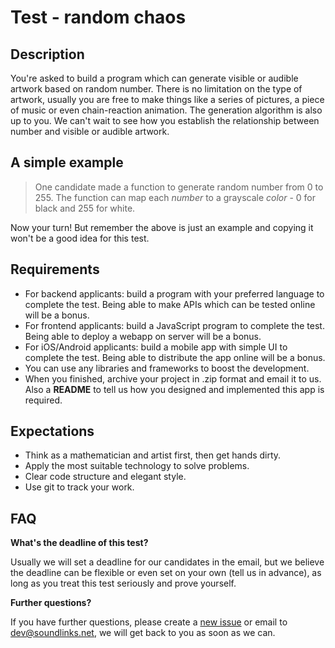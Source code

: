 # Test - random chaos

## Description

You're asked to build a program which can generate visible or audible artwork based on random number. There is no limitation on the type of artwork, usually you are free to make things like a series of pictures, a piece of music or even chain-reaction animation. The generation algorithm is also up to you. We can't wait to see how you establish the relationship between number and visible or audible artwork.

## A simple example

> One candidate made a function to generate random number from 0 to 255. The function can map each *number* to a grayscale *color* - 0 for black and 255 for white.

Now your turn! But remember the above is just an example and copying it won't be a good idea for this test.

## Requirements

- For backend applicants: build a program with your preferred language to complete the test. Being able to make APIs which can be tested online will be a bonus.
- For frontend applicants: build a JavaScript program to complete the test. Being able to deploy a webapp on server will be a bonus.
- For iOS/Android applicants: build a mobile app with simple UI to complete the test. Being able to distribute the app online will be a bonus.
- You can use any libraries and frameworks to boost the development.
- When you finished, archive your project in .zip format and email it to us. Also a **README** to tell us how you designed and implemented this app is required.

## Expectations

- Think as a mathematician and artist first, then get hands dirty.
- Apply the most suitable technology to solve problems.
- Clear code structure and elegant style.
- Use git to track your work.

## FAQ

**What's the deadline of this test?**

Usually we will set a deadline for our candidates in the email, but we believe the deadline can be flexible or even set on your own (tell us in advance), as long as you treat this test seriously and prove yourself.

**Further questions?**

If you have further questions, please create a [new issue](https://github.com/soundlinks/test-random/issues/new) or email to [dev@soundlinks.net](mailto:dev@soundlinks.net), we will get back to you as soon as we can.
